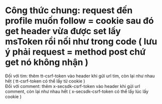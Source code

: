 # Công thức chung: request đến profile muốn follow = cookie sau đó get header vừa được set lấy msToken rồi nối như trong code ( lưu ý phải request = method post chứ get nó không nhận )

Đối với tim: thêm tt-csrf-token vào header khi gửi url tim, còn lại như nhau hết ( tt-csrf-token có thể lấy từ cookie ) <br>
Đối với comment: thêm x-secsdk-csrf-token vào header khi gửi url comment, còn lại như nhau hết ( x-secsdk-csrf-token có thể lấy lúc lấy cookie )

